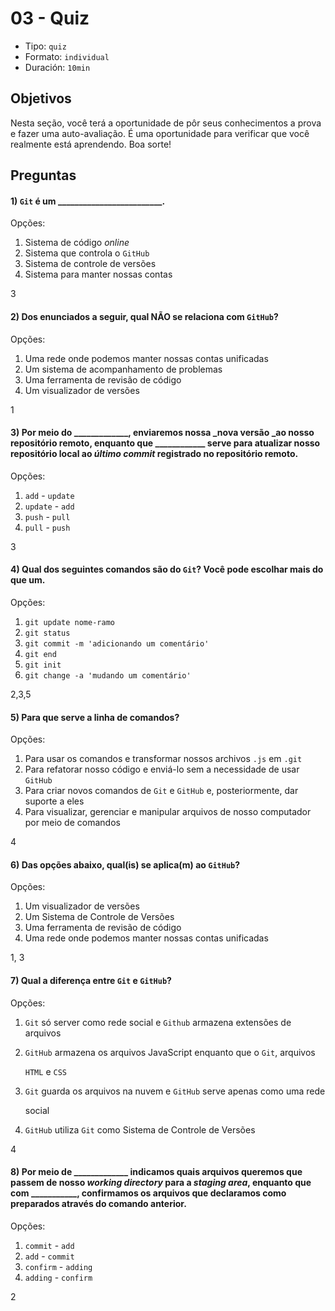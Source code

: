 # 03 - Quiz

* Tipo: `quiz`
* Formato: `individual`
* Duración: `10min`

## Objetivos

Nesta seção, você terá a oportunidade de pôr seus conhecimentos a prova e fazer uma auto-avaliação. É uma oportunidade para verificar que você realmente está aprendendo. Boa sorte!

## Preguntas

#### 1\) `Git` é um \_\_\_\_\_\_\_\_\_\_\_\_\_\_\_\_\_\_\_\_\_\_\_\_\_.

Opções:

1. Sistema de código _online_
2. Sistema que controla o `GitHub`
3. Sistema de controle de versões
4. Sistema para manter nossas contas

3

#### 2\) Dos enunciados a seguir, qual NÃO se relaciona com `GitHub`?

Opções:

1. Uma rede onde podemos manter nossas contas unificadas
2. Um sistema de acompanhamento de problemas
3. Uma ferramenta de revisão de código
4. Um visualizador de versões

1

#### 3\) Por meio do \_\_\_\_\_\_\_\_\_\_\_\_\_, enviaremos nossa _nova versão _ao nosso repositório remoto, enquanto que \_\_\_\_\_\_\_\_\_\_\_\_ serve para atualizar nosso repositório local ao _último commit_ registrado no repositório remoto.

Opções:

1. `add` - `update`
2. `update` - `add`
3. `push` - `pull`
4. `pull` - `push`

3

#### 4\) Qual dos seguintes comandos são do `Git`? Você pode escolhar mais do que um.

Opções:

1. `git update nome-ramo`
2. `git status`
3. `git commit -m 'adicionando um comentário'`
4. `git end`
5. `git init`
6. `git change -a 'mudando um comentário'`

2,3,5

#### 5\) Para que serve a linha de comandos?

Opções:

1. Para usar os comandos e transformar nossos archivos `.js` em `.git`
2. Para refatorar nosso código e enviá-lo sem a necessidade de usar `GitHub`
3. Para criar novos comandos de `Git` e `GitHub` e, posteriormente, dar suporte a eles
4. Para visualizar, gerenciar e manipular arquivos de nosso computador por meio de comandos

4

#### 6\) Das opções abaixo, qual\(is\) se aplica\(m\) ao `GitHub`?

Opções:

1. Um visualizador de versões
2. Um Sistema de Controle de Versões
3. Uma ferramenta de revisão de código
4. Uma rede onde podemos manter nossas contas unificadas

1, 3

#### 7\) Qual a diferença entre `Git` e `GitHub`?

Opções:

1. `Git` só server como rede social e `Github` armazena extensões de arquivos
2. `GitHub` armazena os arquivos JavaScript enquanto que o `Git`, arquivos

   `HTML` e `CSS`

3. `Git` guarda os arquivos na nuvem e `GitHub` serve apenas como uma rede

   social

4. `GitHub` utiliza `Git` como Sistema de Controle de Versões

4

#### 8\) Por meio de \_\_\_\_\_\_\_\_\_\_\_\_\_  indicamos quais arquivos queremos que passem de nosso _working directory_ para a _staging area_, enquanto que com \_\_\_\_\_\_\_\_\_\_\_, confirmamos os arquivos que declaramos como preparados através do comando anterior.

Opções:

1. `commit` - `add`
2. `add` - `commit`
3. `confirm` - `adding`
4. `adding` - `confirm`

2

